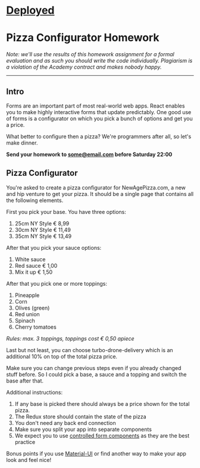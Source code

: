 # [Deployed](https://new-age-pizza.herokuapp.com/)

# Pizza Configurator Homework

_Note: we'll use the results of this homework assignment for a formal evaluation and as such you should write the code individually. Plagiarism is a violation of the Academy contract and makes nobody happy._

***

## Intro

Forms are an important part of most real-world web apps. React enables you to make highly interactive forms that update predictably. One good use of forms is a configurator on which you pick a bunch of options and get you a price. 

What better to configure then a pizza? We're programmers after all, so let's make dinner. 

**Send your homework to some@email.com before Saturday 22:00**

## Pizza Configurator

You're asked to create a pizza configurator for NewAgePizza.com, a new and hip venture to get your pizza. It should be a single page that contains all the following elements. 

First you pick your base. You have three options:

1. 25cm NY Style € 8,99
2. 30cm NY Style € 11,49
3. 35cm NY Style € 13,49

After that you pick your sauce options:

1. White sauce
2. Red sauce € 1,00
3. Mix it up € 1,50 

After that you pick one or more toppings:

1. Pineapple
2. Corn
3. Olives (green)
4. Red union
5. Spinach
6. Cherry tomatoes

_Rules: max. 3 toppings, toppings cost € 0,50 apiece_

Last but not least, you can choose turbo-drone-delivery which is an additional 10% on top of the total pizza price. 

Make sure you can change previous steps even if you already changed stuff before. So I could pick a base, a sauce and a topping and switch the base after that. 

Additional instructions:

1. If any base is picked there should always be a price shown for the total pizza. 
2. The Redux store should contain the state of the pizza
3. You don't need any back end connection
4. Make sure you split your app into separate components
5. We expect you to use [controlled form components](https://reactjs.org/docs/forms.html#controlled-components) as they are the best practice

Bonus points if you use [Material-UI](https://material-ui.com) or find another way to make your app look and feel nice!